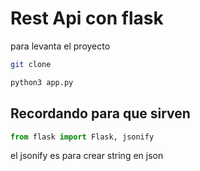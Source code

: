 # Rest Api con flask 
para levanta el proyecto 
```bash 
git clone 
```
```bash
python3 app.py 
```

## Recordando para que sirven 
```py 
from flask import Flask, jsonify
```
el jsonify es para crear string en json 
